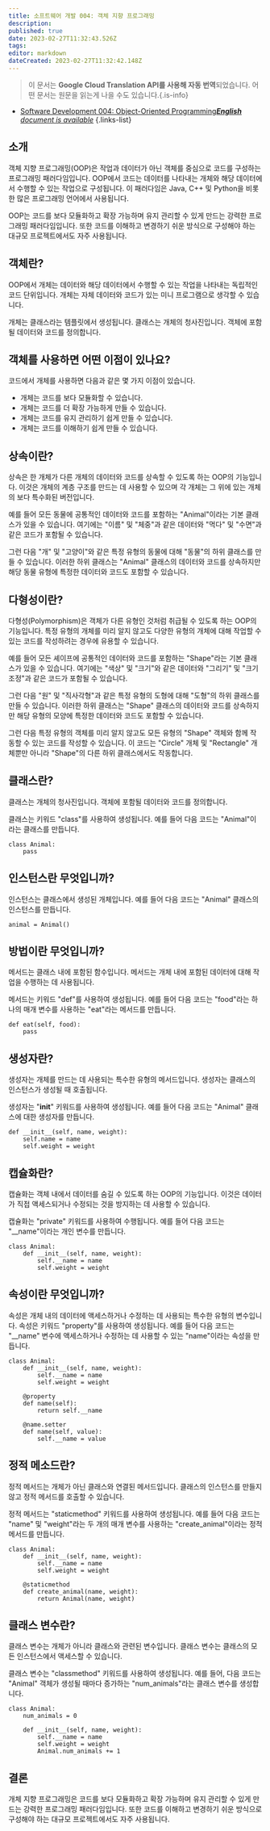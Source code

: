 ```yaml
---
title: 소프트웨어 개발 004: 객체 지향 프로그래밍
description: 
published: true
date: 2023-02-27T11:32:43.526Z
tags: 
editor: markdown
dateCreated: 2023-02-27T11:32:42.148Z
---
```


> 이 문서는 **Google Cloud Translation API를 사용해 자동 번역**되었습니다.
어떤 문서는 원문을 읽는게 나을 수도 있습니다.{.is-info}



- [Software Development 004: Object-Oriented Programming***English** document is available*](/en/Knowledge-base/Software-Development/Learning/software-development-004-object-oriented-programming)
{.links-list}


## 소개

객체 지향 프로그래밍(OOP)은 작업과 데이터가 아닌 객체를 중심으로 코드를 구성하는 프로그래밍 패러다임입니다. OOP에서 코드는 데이터를 나타내는 개체와 해당 데이터에서 수행할 수 있는 작업으로 구성됩니다. 이 패러다임은 Java, C++ 및 Python을 비롯한 많은 프로그래밍 언어에서 사용됩니다.

OOP는 코드를 보다 모듈화하고 확장 가능하며 유지 관리할 수 있게 만드는 강력한 프로그래밍 패러다임입니다. 또한 코드를 이해하고 변경하기 쉬운 방식으로 구성해야 하는 대규모 프로젝트에서도 자주 사용됩니다.

## 객체란?

OOP에서 개체는 데이터와 해당 데이터에서 수행할 수 있는 작업을 나타내는 독립적인 코드 단위입니다. 개체는 자체 데이터와 코드가 있는 미니 프로그램으로 생각할 수 있습니다.

 개체는 클래스라는 템플릿에서 생성됩니다. 클래스는 개체의 청사진입니다. 객체에 포함될 데이터와 코드를 정의합니다.

## 객체를 사용하면 어떤 이점이 있나요?

코드에서 개체를 사용하면 다음과 같은 몇 가지 이점이 있습니다.

- 개체는 코드를 보다 모듈화할 수 있습니다.
- 개체는 코드를 더 확장 가능하게 만들 수 있습니다.
- 개체는 코드를 유지 관리하기 쉽게 만들 수 있습니다.
- 개체는 코드를 이해하기 쉽게 만들 수 있습니다.

## 상속이란?

상속은 한 개체가 다른 개체의 데이터와 코드를 상속할 수 있도록 하는 OOP의 기능입니다. 이것은 개체의 계층 구조를 만드는 데 사용할 수 있으며 각 개체는 그 위에 있는 개체의 보다 특수화된 버전입니다.

예를 들어 모든 동물에 공통적인 데이터와 코드를 포함하는 "Animal"이라는 기본 클래스가 있을 수 있습니다. 여기에는 "이름" 및 "체중"과 같은 데이터와 "먹다" 및 "수면"과 같은 코드가 포함될 수 있습니다.

그런 다음 "개" 및 "고양이"와 같은 특정 유형의 동물에 대해 "동물"의 하위 클래스를 만들 수 있습니다. 이러한 하위 클래스는 "Animal" 클래스의 데이터와 코드를 상속하지만 해당 동물 유형에 특정한 데이터와 코드도 포함할 수 있습니다.

## 다형성이란?

다형성(Polymorphism)은 객체가 다른 유형인 것처럼 취급될 수 있도록 하는 OOP의 기능입니다. 특정 유형의 개체를 미리 알지 않고도 다양한 유형의 개체에 대해 작업할 수 있는 코드를 작성하려는 경우에 유용할 수 있습니다.

예를 들어 모든 셰이프에 공통적인 데이터와 코드를 포함하는 "Shape"라는 기본 클래스가 있을 수 있습니다. 여기에는 "색상" 및 "크기"와 같은 데이터와 "그리기" 및 "크기 조정"과 같은 코드가 포함될 수 있습니다.

그런 다음 "원" 및 "직사각형"과 같은 특정 유형의 도형에 대해 "도형"의 하위 클래스를 만들 수 있습니다. 이러한 하위 클래스는 "Shape" 클래스의 데이터와 코드를 상속하지만 해당 유형의 모양에 특정한 데이터와 코드도 포함할 수 있습니다.

그런 다음 특정 유형의 객체를 미리 알지 않고도 모든 유형의 "Shape" 객체와 함께 작동할 수 있는 코드를 작성할 수 있습니다. 이 코드는 "Circle" 개체 및 "Rectangle" 개체뿐만 아니라 "Shape"의 다른 하위 클래스에서도 작동합니다.

## 클래스란?

클래스는 개체의 청사진입니다. 객체에 포함될 데이터와 코드를 정의합니다.

클래스는 키워드 "class"를 사용하여 생성됩니다. 예를 들어 다음 코드는 "Animal"이라는 클래스를 만듭니다.

```
class Animal:
    pass
```

## 인스턴스란 무엇입니까?

인스턴스는 클래스에서 생성된 개체입니다. 예를 들어 다음 코드는 "Animal" 클래스의 인스턴스를 만듭니다.

```
animal = Animal()
```

## 방법이란 무엇입니까?

메서드는 클래스 내에 포함된 함수입니다. 메서드는 개체 내에 포함된 데이터에 대해 작업을 수행하는 데 사용됩니다.

메서드는 키워드 "def"를 사용하여 생성됩니다. 예를 들어 다음 코드는 "food"라는 하나의 매개 변수를 사용하는 "eat"라는 메서드를 만듭니다.

```
def eat(self, food):
    pass
```

## 생성자란?

생성자는 개체를 만드는 데 사용되는 특수한 유형의 메서드입니다. 생성자는 클래스의 인스턴스가 생성될 때 호출됩니다.

생성자는 "__init__" 키워드를 사용하여 생성됩니다. 예를 들어 다음 코드는 "Animal" 클래스에 대한 생성자를 만듭니다.

```
def __init__(self, name, weight):
    self.name = name
    self.weight = weight
```

## 캡슐화란?

캡슐화는 객체 내에서 데이터를 숨길 수 있도록 하는 OOP의 기능입니다. 이것은 데이터가 직접 액세스되거나 수정되는 것을 방지하는 데 사용할 수 있습니다.

캡슐화는 "private" 키워드를 사용하여 수행됩니다. 예를 들어 다음 코드는 "__name"이라는 개인 변수를 만듭니다.

```
class Animal:
    def __init__(self, name, weight):
        self.__name = name
        self.weight = weight
```

## 속성이란 무엇입니까?

속성은 개체 내의 데이터에 액세스하거나 수정하는 데 사용되는 특수한 유형의 변수입니다. 속성은 키워드 "property"를 사용하여 생성됩니다. 예를 들어 다음 코드는 "__name" 변수에 액세스하거나 수정하는 데 사용할 수 있는 "name"이라는 속성을 만듭니다.

```
class Animal:
    def __init__(self, name, weight):
        self.__name = name
        self.weight = weight

    @property
    def name(self):
        return self.__name

    @name.setter
    def name(self, value):
        self.__name = value
```

## 정적 메소드란?

정적 메서드는 개체가 아닌 클래스와 연결된 메서드입니다. 클래스의 인스턴스를 만들지 않고 정적 메서드를 호출할 수 있습니다.

정적 메서드는 "staticmethod" 키워드를 사용하여 생성됩니다. 예를 들어 다음 코드는 "name" 및 "weight"라는 두 개의 매개 변수를 사용하는 "create_animal"이라는 정적 메서드를 만듭니다.

```
class Animal:
    def __init__(self, name, weight):
        self.__name = name
        self.weight = weight

    @staticmethod
    def create_animal(name, weight):
        return Animal(name, weight)
```

## 클래스 변수란?

클래스 변수는 개체가 아니라 클래스와 관련된 변수입니다. 클래스 변수는 클래스의 모든 인스턴스에서 액세스할 수 있습니다.

클래스 변수는 "classmethod" 키워드를 사용하여 생성됩니다. 예를 들어, 다음 코드는 "Animal" 객체가 생성될 때마다 증가하는 "num_animals"라는 클래스 변수를 생성합니다.

```
class Animal:
    num_animals = 0

    def __init__(self, name, weight):
        self.__name = name
        self.weight = weight
        Animal.num_animals += 1
```

## 결론

개체 지향 프로그래밍은 코드를 보다 모듈화하고 확장 가능하며 유지 관리할 수 있게 만드는 강력한 프로그래밍 패러다임입니다. 또한 코드를 이해하고 변경하기 쉬운 방식으로 구성해야 하는 대규모 프로젝트에서도 자주 사용됩니다.